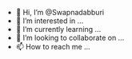 - 👋 Hi, I’m @Swapnadabburi
- 👀 I’m interested in ...
- 🌱 I’m currently learning ...
- 💞️ I’m looking to collaborate on ...
- 📫 How to reach me ...

<!---
Swapnadabburi/Swapnadabburi is a ✨ special ✨ repository because its `README.md` (this file) appears on your GitHub profile.
You can click the Preview link to take a look at your changes.
--->
